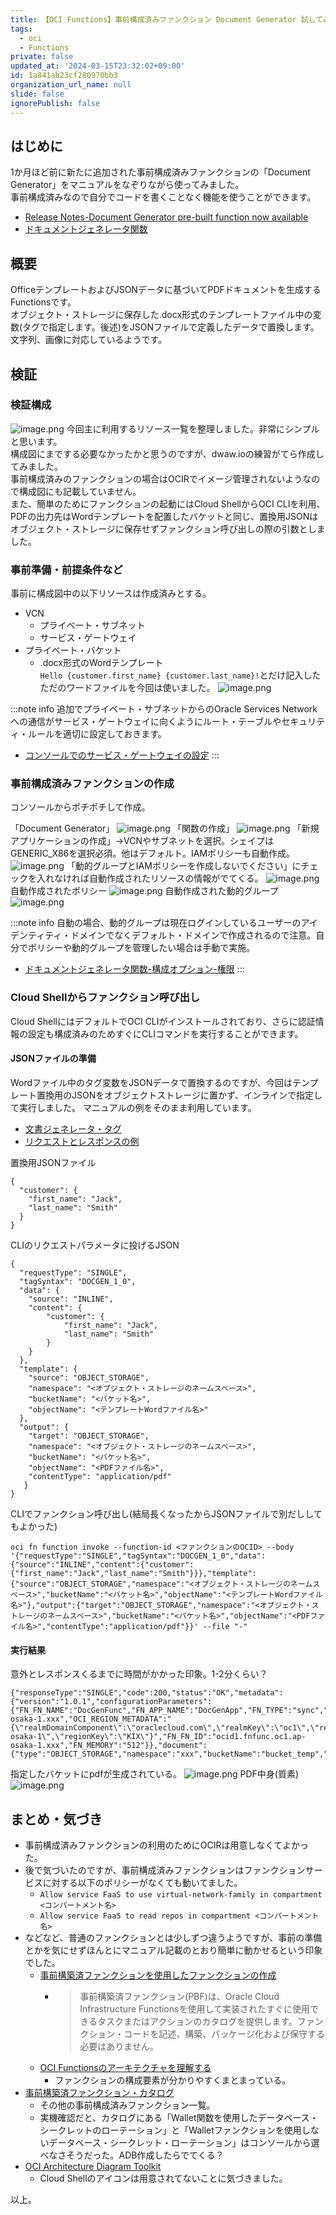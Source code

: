 ```yaml
---
title: 【OCI Functions】事前構成済みファンクション Document Generator 試してみた
tags:
  - oci
  - Functions
private: false
updated_at: '2024-03-15T23:32:02+09:00'
id: 1a841ab23cf280970bb3
organization_url_name: null
slide: false
ignorePublish: false
---
```

## はじめに
1か月ほど前に新たに追加された事前構成済みファンクションの「Document Generator」をマニュアルをなぞりながら使ってみました。  
事前構成済みなので自分でコードを書くことなく機能を使うことができます。

- [Release Notes-Document Generator pre-built function now available][OCI releaseNote]
- [ドキュメントジェネレータ関数][docGen]


## 概要
OfficeテンプレートおよびJSONデータに基づいてPDFドキュメントを生成するFunctionsです。  
オブジェクト・ストレージに保存した.docx形式のテンプレートファイル中の変数(タグで指定します。後述)をJSONファイルで定義したデータで置換します。文字列、画像に対応しているようです。  

## 検証

### 検証構成
![image.png](https://qiita-image-store.s3.ap-northeast-1.amazonaws.com/0/301950/9d811ea1-41b6-62b8-29e4-93fe2d372fc8.png)
今回主に利用するリソース一覧を整理しました。非常にシンプルと思います。  
構成図にまでする必要なかったかと思うのですが、dwaw.ioの練習がてら作成してみました。  
事前構成済みのファンクションの場合はOCIRでイメージ管理されないようなので構成図にも記載していません。  
また、簡単のためにファンクションの起動にはCloud ShellからOCI CLIを利用、PDFの出力先はWordテンプレートを配置したバケットと同じ、置換用JSONはオブジェクト・ストレージに保存せずファンクション呼び出しの際の引数としました。


### 事前準備・前提条件など
事前に構成図中の以下リソースは作成済みとする。
- VCN
  - プライベート・サブネット
  - サービス・ゲートウェイ
- プライベート・バケット
  - .docx形式のWordテンプレート  
  `Hello {customer.first_name} {customer.last_name}!`とだけ記入したただのワードファイルを今回は使いました。
  ![image.png](https://qiita-image-store.s3.ap-northeast-1.amazonaws.com/0/301950/82f962a6-0024-76b6-30d7-a43e9c6ff6d8.png)

:::note info
追加でプライベート・サブネットからのOracle Services Networkへの通信がサービス・ゲートウェイに向くようにルート・テーブルやセキュリティ・ルールを適切に設定しておきます。
- [コンソールでのサービス・ゲートウェイの設定](https://docs.oracle.com/ja-jp/iaas/Content/Network/Tasks/servicegateway.htm#setting_up_sgw)
:::

### 事前構成済みファンクションの作成
コンソールからポチポチして作成。

「Document Generator」
![image.png](https://qiita-image-store.s3.ap-northeast-1.amazonaws.com/0/301950/6f122e3a-cbb3-d217-792c-0e4f043bc299.png)
「関数の作成」
![image.png](https://qiita-image-store.s3.ap-northeast-1.amazonaws.com/0/301950/164ec5e3-2beb-f0d6-58f5-3f22ddb5383e.png)
「新規アプリケーションの作成」->VCNやサブネットを選択。シェイプはGENERIC_X86を選択必須。他はデフォルト。IAMポリシーも自動作成。
![image.png](https://qiita-image-store.s3.ap-northeast-1.amazonaws.com/0/301950/e31fcb7c-4268-2e43-d09e-ecbc02b9b4a4.png)
「動的グループとIAMポリシーを作成しないでください」にチェックを入れなければ自動作成されたリソースの情報がでてくる。
![image.png](https://qiita-image-store.s3.ap-northeast-1.amazonaws.com/0/301950/1a9380cc-e616-c7e3-e427-e360c407520a.png)
自動作成されたポリシー
![image.png](https://qiita-image-store.s3.ap-northeast-1.amazonaws.com/0/301950/29ab3697-b962-5576-e23f-b9c78f98c6c4.png)
自動作成された動的グループ
![image.png](https://qiita-image-store.s3.ap-northeast-1.amazonaws.com/0/301950/917442cc-44f8-8871-39a6-6c92dafa50f3.png)

:::note info
自動の場合、動的グループは現在ログインしているユーザーのアイデンティティ・ドメインでなくデフォルト・ドメインで作成されるので注意。自分でポリシーや動的グループを管理したい場合は手動で実施。
- [ドキュメントジェネレータ関数-構成オプション-権限](https://docs.oracle.com/ja-jp/iaas/Content/Functions/Tasks/functions_pbf_catalog_document_generator.htm#functions_pbf_catalog_document_generator_plus__permissions-document-generator)
:::

### Cloud Shellからファンクション呼び出し
Cloud ShellにはデフォルトでOCI CLIがインストールされており、さらに認証情報の設定も構成済みのためすぐにCLIコマンドを実行することができます。
#### JSONファイルの準備
Wordファイル中のタグ変数をJSONデータで置換するのですが、今回はテンプレート置換用のJSONをオブジェクトストレージに置かず、インラインで指定して実行しました。
マニュアルの例をそのまま利用しています。
  - [文書ジェネレータ・タグ](https://docs.oracle.com/ja-jp/iaas/Content/Functions/non-dita/DocGenPBF-doc/markdown/DocGen-Template-Tags.htm#document-generator-tags)
  - [リクエストとレスポンスの例](https://docs.oracle.com/ja-jp/iaas/Content/Functions/Tasks/functions_pbf_catalog_document_generator.htm#functions_pbf_catalog_document_generator_plus__pbf-document-generator-example-requests-responses)

置換用JSONファイル
```
{
  "customer": {
    "first_name": "Jack",
    "last_name": "Smith"
  }
}
```

CLIのリクエストパラメータに投げるJSON
```
{
  "requestType": "SINGLE",
  "tagSyntax": "DOCGEN_1_0",
  "data": {    
    "source": "INLINE",
    "content": {
		"customer": {
			"first_name": "Jack",
			"last_name": "Smith"  
		}
	}
  },
  "template": {
    "source": "OBJECT_STORAGE",
    "namespace": "<オブジェクト・ストレージのネームスペース>",
    "bucketName": "<バケット名>",
    "objectName": "<テンプレートWordファイル名>"
  },
  "output": {
    "target": "OBJECT_STORAGE",
    "namespace": "<オブジェクト・ストレージのネームスペース>",
    "bucketName": "<バケット名>",
    "objectName": "<PDFファイル名>",
    "contentType": "application/pdf"
   }
}
```

CLIでファンクション呼び出し(結局長くなったからJSONファイルで別だししてもよかった)  
```
oci fn function invoke --function-id <ファンクションのOCID> --body '{"requestType":"SINGLE","tagSyntax":"DOCGEN_1_0","data":{"source":"INLINE","content":{"customer":{"first_name":"Jack","last_name":"Smith"}}},"template":{"source":"OBJECT_STORAGE","namespace":"<オブジェクト・ストレージのネームスペース>","bucketName":"<バケット名>","objectName":"<テンプレートWordファイル名>"},"output":{"target":"OBJECT_STORAGE","namespace":"<オブジェクト・ストレージのネームスペース>","bucketName":"<バケット名>","objectName":"<PDFファイル名>","contentType":"application/pdf"}}' --file "-"
```

#### 実行結果
意外とレスポンスくるまでに時間がかかった印象。1-2分くらい？
```
{"responseType":"SINGLE","code":200,"status":"OK","metadata":{"version":"1.0.1","configurationParameters":{"FN_FN_NAME":"DocGenFunc","FN_APP_NAME":"DocGenApp","FN_TYPE":"sync","FN_APP_ID":"ocid1.fnapp.oc1.ap-osaka-1.xxx","OCI_REGION_METADATA":"{\"realmDomainComponent\":\"oraclecloud.com\",\"realmKey\":\"oc1\",\"regionIdentifier\":\"ap-osaka-1\",\"regionKey\":\"KIX\"}","FN_FN_ID":"ocid1.fnfunc.oc1.ap-osaka-1.xxx","FN_MEMORY":"512"}},"document":{"type":"OBJECT_STORAGE","namespace":"xxx","bucketName":"bucket_temp","objectName":"output.pdf","contentType":"application/pdf"}}
```
指定したバケットにpdfが生成されている。
![image.png](https://qiita-image-store.s3.ap-northeast-1.amazonaws.com/0/301950/b74b648e-a893-1896-1314-34ad47a99ed3.png)
PDF中身(質素)
![image.png](https://qiita-image-store.s3.ap-northeast-1.amazonaws.com/0/301950/d2ef763b-1174-2b37-b499-e8d2b52ebc04.png)



## まとめ・気づき
- 事前構成済みファンクションの利用のためにOCIRは用意しなくてよかった。
- 後で気づいたのですが、事前構成済みファンクションはファンクションサービスに対する以下のポリシーがなくても動いてました。
  - `Allow service FaaS to use virtual-network-family in compartment <コンパートメント名>`
  - `Allow service FaaS to read repos in compartment <コンパートメント名>`
- などなど、普通のファンクションとは少しずつ違うようですが、事前の準備とかを気にせずほんとにマニュアル記載のとおり簡単に動かせるという印象でした。
  - [事前構築済ファンクションを使用したファンクションの作成](https://docs.oracle.com/ja-jp/iaas/Content/Functions/Tasks/functions_pbf_creating_prebuilt.htm)
    - > 事前構築済ファンクション(PBF)は、Oracle Cloud Infrastructure Functionsを使用して実装されたすぐに使用できるタスクまたはアクションのカタログを提供します。ファンクション・コードを記述、構築、パッケージ化および保守する必要はありません。
  - [OCI Functionsのアーキテクチャを理解する](https://qiita.com/dingtianhongjie/items/8ba223df0a6e189c14ab)
    - ファンクションの構成要素が分かりやすくまとまっている。
- [事前構築済ファンクション・カタログ][docPreFunc]
  - その他の事前構成済みファンクション一覧。
  - 実機確認だと、カタログにある「Wallet関数を使用したデータベース・シークレットのローテーション」と「Walletファンクションを使用しないデータベース・シークレット・ローテーション」はコンソールから選べなさそうだった。ADB作成したらでてくる？
- [OCI Architecture Diagram Toolkit][icon]
  - Cloud Shellのアイコンは用意されてないことに気づきました。

以上。


[OCI releaseNote]: https://docs.oracle.com/en-us/iaas/releasenotes/changes/b0e941dd-9861-410c-b2a0-425334d2c98e/
[docGen]: https://docs.oracle.com/ja-jp/iaas/Content/Functions/Tasks/functions_pbf_catalog_document_generator.htm
[docPreFunc]: https://docs.oracle.com/ja-jp/iaas/Content/Functions/Tasks/functions_pbf_catalog.htm
[icon]: https://docs.oracle.com/ja-jp/iaas/Content/General/Reference/graphicsfordiagrams.htm
